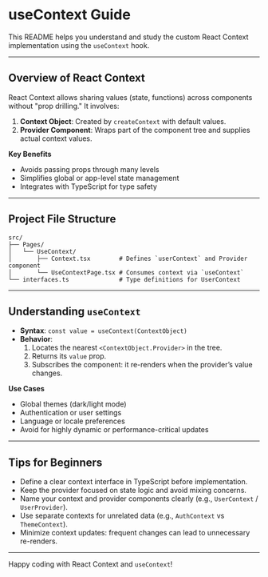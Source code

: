 # useContext Guide

This README helps you understand and study the custom React Context implementation using the `useContext` hook.

---

## Overview of React Context

React Context allows sharing values (state, functions) across components without "prop drilling." It involves:

1. **Context Object**: Created by `createContext` with default values.
2. **Provider Component**: Wraps part of the component tree and supplies actual context values.

**Key Benefits**

- Avoids passing props through many levels
- Simplifies global or app-level state management
- Integrates with TypeScript for type safety

---

## Project File Structure

```text
src/
├── Pages/
│   └── UseContext/
│       ├── Context.tsx        # Defines `userContext` and Provider component
│       └── UseContextPage.tsx # Consumes context via `useContext`
└── interfaces.ts              # Type definitions for UserContext
```

---

## Understanding `useContext`

- **Syntax**: `const value = useContext(ContextObject)`
- **Behavior**:
  1. Locates the nearest `<ContextObject.Provider>` in the tree.
  2. Returns its `value` prop.
  3. Subscribes the component: it re-renders when the provider’s value changes.

**Use Cases**

- Global themes (dark/light mode)
- Authentication or user settings
- Language or locale preferences
- Avoid for highly dynamic or performance-critical updates

---

## Tips for Beginners

- Define a clear context interface in TypeScript before implementation.
- Keep the provider focused on state logic and avoid mixing concerns.
- Name your context and provider components clearly (e.g., `UserContext` / `UserProvider`).
- Use separate contexts for unrelated data (e.g., `AuthContext` vs `ThemeContext`).
- Minimize context updates: frequent changes can lead to unnecessary re-renders.

---

Happy coding with React Context and `useContext`!
